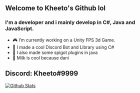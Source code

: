 ## Welcome to Kheeto's Github lol

### I'm a developer and i mainly develop in C#, Java and JavaScript.

- 🎮 I’m currently working on a Unity FPS 3d Game.
- 📌 I made a cool Discord Bot and Library using C#
- 📍 I also made some spigot plugins in java
- 🥛 Milk is cool because dani

## Discord: Kheeto#9999

[![Github Stats](https://github-readme-stats.vercel.app/api?username=Kheeto&theme=dark&count_private=true&show_icons=true)](https://github.com/anuraghazra/github-readme-stats)
